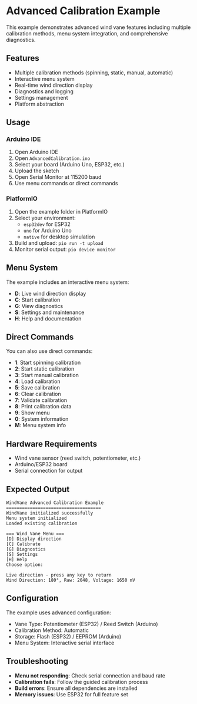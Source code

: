 # Advanced Calibration Example

This example demonstrates advanced wind vane features including multiple calibration methods, menu system integration, and comprehensive diagnostics.

## Features

- Multiple calibration methods (spinning, static, manual, automatic)
- Interactive menu system
- Real-time wind direction display
- Diagnostics and logging
- Settings management
- Platform abstraction

## Usage

### Arduino IDE

1. Open Arduino IDE
2. Open `AdvancedCalibration.ino`
3. Select your board (Arduino Uno, ESP32, etc.)
4. Upload the sketch
5. Open Serial Monitor at 115200 baud
6. Use menu commands or direct commands

### PlatformIO

1. Open the example folder in PlatformIO
2. Select your environment:
   - `esp32dev` for ESP32
   - `uno` for Arduino Uno
   - `native` for desktop simulation
3. Build and upload: `pio run -t upload`
4. Monitor serial output: `pio device monitor`

## Menu System

The example includes an interactive menu system:

- **D**: Live wind direction display
- **C**: Start calibration
- **G**: View diagnostics
- **S**: Settings and maintenance
- **H**: Help and documentation

## Direct Commands

You can also use direct commands:

- **1**: Start spinning calibration
- **2**: Start static calibration
- **3**: Start manual calibration
- **4**: Load calibration
- **5**: Save calibration
- **6**: Clear calibration
- **7**: Validate calibration
- **8**: Print calibration data
- **9**: Show menu
- **0**: System information
- **M**: Menu system info

## Hardware Requirements

- Wind vane sensor (reed switch, potentiometer, etc.)
- Arduino/ESP32 board
- Serial connection for output

## Expected Output

```
WindVane Advanced Calibration Example
====================================
WindVane initialized successfully
Menu system initialized
Loaded existing calibration

=== Wind Vane Menu ===
[D] Display direction 
[C] Calibrate        
[G] Diagnostics      
[S] Settings         
[H] Help             
Choose option: 

Live direction - press any key to return
Wind Direction: 180°, Raw: 2048, Voltage: 1650 mV
```

## Configuration

The example uses advanced configuration:
- Vane Type: Potentiometer (ESP32) / Reed Switch (Arduino)
- Calibration Method: Automatic
- Storage: Flash (ESP32) / EEPROM (Arduino)
- Menu System: Interactive serial interface

## Troubleshooting

- **Menu not responding**: Check serial connection and baud rate
- **Calibration fails**: Follow the guided calibration process
- **Build errors**: Ensure all dependencies are installed
- **Memory issues**: Use ESP32 for full feature set